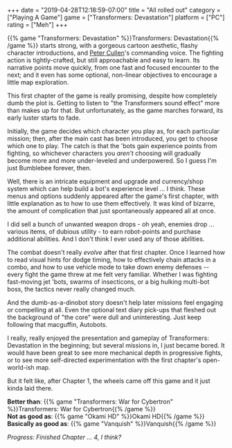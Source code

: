 +++
date = "2019-04-28T12:18:59-07:00"
title = "All rolled out"
category = ["Playing A Game"]
game = ["Transformers: Devastation"]
platform = ["PC"]
rating = ["Meh"]
+++

{{% game "Transformers: Devastation" %}}Transformers: Devastation{{% /game %}} starts strong, with a gorgeous cartoon aesthetic, flashy character introductions, and <a href="https://www.imdb.com/name/nm0191520">Peter Cullen</a>'s commanding voice.  The fighting action is tightly-crafted, but still approachable and easy to learn.  Its narrative points move quickly, from one fast and focused encounter to the next; and it even has some optional, non-linear objectives to encourage a little map exploration.

This first chapter of the game is really promising, despite how completely dumb the plot is.  Getting to listen to "the Transformers sound effect" more than makes up for that.  But unfortunately, as the game marches forward, its early luster starts to fade.

Initially, the game decides which character you play as, for each particular mission; then, after the main cast has been introduced, you get to choose which one to play.  The catch is that the 'bots gain experience points from fighting, so whichever characters you <i>aren't</i> choosing will gradually become more and more under-leveled and underpowered.  So I guess I'm just Bumblebee forever, then.

Well, there is an intricate equipment and upgrade and currency/shop system which can help build a bot's experience level ... I think.  These menus and options suddenly appeared after the game's first chapter, with little explanation as to how to use them effectively.  It was kind of bizarre, the amount of complication that just spontaneously appeared all at once.

I did sell a bunch of unwanted weapon drops - oh yeah, enemies drop ... various items, of dubious utility - to earn robot-points and purchase additional abilities.  And I don't think I ever used any of those abilities.

The combat doesn't really <i>evolve</i> after that first chapter.  Once I learned how to read visual hints for dodge timing, how to effectively chain attacks in a combo, and how to use vehicle mode to take down enemy defenses -- every fight the game threw at me felt very familiar.  Whether I was fighting fast-moving jet 'bots, swarms of insecticons, or a big hulking multi-bot boss, the tactics never really changed much.

And the dumb-as-a-dinobot story doesn't help later missions feel engaging or compelling at all.  Even the optional text diary pick-ups that fleshed out the background of "the core" were dull and uninteresting.  Just keep following that macguffin, Autobots.

I really, really enjoyed the presentation and gameplay of Transformers: Devastation in the beginning; but several missions in, I just became bored.  It would have been great to see more mechanical depth in progressive fights, or to see more self-directed experimentation with the first chapter's open-world-ish map.

But it felt like, after Chapter 1, the wheels came off this game and it just kinda laid there.

<b>Better than</b>: {{% game "Transformers: War for Cybertron" %}}Transformers: War for Cybertron{{% /game %}}  
<b>Not as good as</b>: {{% game "Okami HD" %}}Okami HD{{% /game %}}  
<b>Basically as good as</b>: {{% game "Vanquish" %}}Vanquish{{% /game %}}

<i>Progress: Finished Chapter ... 4, I think?</i>
